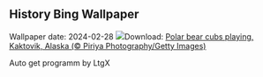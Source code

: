 ## History Bing Wallpaper
Wallpaper date: 2024-02-28
![](https://www.bing.com/th?id=OHR.PolarBearCubs_EN-US3160537454_UHD.jpg&w=1000)Download: [Polar bear cubs playing, Kaktovik, Alaska (© Piriya Photography/Getty Images)](https://www.bing.com/th?id=OHR.PolarBearCubs_EN-US3160537454_UHD.jpg)

Auto get programm by LtgX
